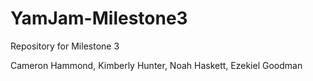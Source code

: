 # YamJam-Milestone3
Repository for Milestone 3

Cameron Hammond, Kimberly Hunter, Noah Haskett, Ezekiel Goodman
